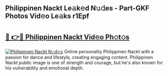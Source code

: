 ## Philippinen Nackt Le𝚊k𝚎d N𝚞𝚍es - Part-GKF Photos Vid𝚎o Le𝚊ks r1Epf

# <h2><a href="http://fb3oa2e.evod.top/?m=Philippinen+Nackt">🔗 👉🔴 Philippinen Nackt Vid𝚎o Ph𝚘t𝚘s</a></h2>

[![Philippinen Nackt N𝚞d𝚎s](https://i.imgur.com/8V9OHl7.gif)](http://fb3oa2e.evod.top/?m=Philippinen+Nackt)
Online personality Philippinen Nackt with a passion for dance and lifestyle, creating engaging content. Philippinen Nackt public image is one of strength and courage, but he's also known for his vulnerability and emotional depth. 
